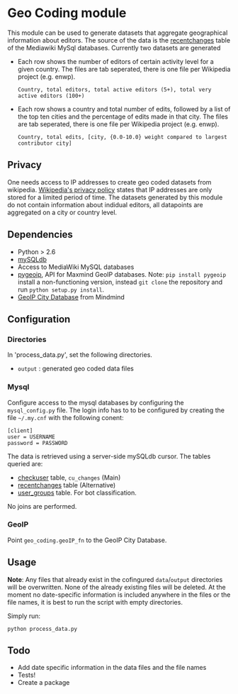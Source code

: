 # Geo Coding module

This module can be used to generate datasets that aggregate geographical information about editors. The source of the data is the [recentchanges](http://www.mediawiki.org/wiki/Manual:Recentchanges_table) table of the Mediawiki MySql databases. Currently two datasets are generated

* Each row shows the number of editors of certain activity level for a given country. The files are tab seperated, there is one file per Wikipedia project (e.g. enwp).

	`Country, total editors, total active editors (5+), total very active editors (100+)`
	

* Each row shows a country and total number of edits, followed by a list of the top ten cities and the percentage of edits made in that city. The files are tab seperated, there is one file per Wikipedia project (e.g. enwp).

	`Country, total edits, [city, {0.0-10.0} weight compared to largest contributor city]`

## Privacy

One needs access to IP addresses to create geo coded datasets from wikipedia. [Wikipedia's privacy policy](http://wikimediafoundation.org/wiki/Privacy_policy) states that IP addresses are only stored for a limited period of time. The datasets generated by this module do not contain information about indidual editors, all datapoints are aggregated on a city or country level.


## Dependencies

* Python > 2.6
* [mySQLdb](http://mysql-python.sourceforge.net/)
* Access to MediaWiki MySQL databases
* [pygeoip](https://github.com/appliedsec/pygeoip), API for Maxmind GeoIP databases. Note: `pip install pygeoip` install a non-functioning version, instead `git clone` the repository and run `python setup.py install`.
* [GeoIP City Database](http://www.maxmind.com/app/city) from Mindmind 

## Configuration

### Directories

In 'process_data.py', set the following directories.

<!-- * `data` : intermediate storage of exported mysql data -->
* `output` : generated geo coded data files

### Mysql

Configure access to the mysql databases by configuring the `mysql_config.py` file. The login info has to to be configured by creating the file `~/.my.cnf` with the following conent:

	[client]
	user = USERNAME
	password = PASSWORD

The data is retrieved using a server-side mySQLdb cursor. The tables queried are:
* [checkuser](http://www.mediawiki.org/wiki/Extension:CheckUser) table, `cu_changes` (Main)
* [recentchanges](http://www.mediawiki.org/wiki/Manual:Recentchanges_table) table (Alternative)
* [user_groups](http://www.mediawiki.org/wiki/Manual:User_groups_table) table. For bot classification.

No joins are performed. 

### GeoIP

Point `geo_coding.geoIP_fn` to the GeoIP City Database.

## Usage

**Note**: Any files that already exist in the cofingured `data`/`output` directories will be overwritten. None of the already existing files will be deleted. At the moment no date-specific information is included anywhere in the files or the file names, it is best to run the script with empty directories. 

Simply run:

	python process_data.py

## Todo

* Add date specific information in the data files and the file names
* Tests!
* Create a package 


